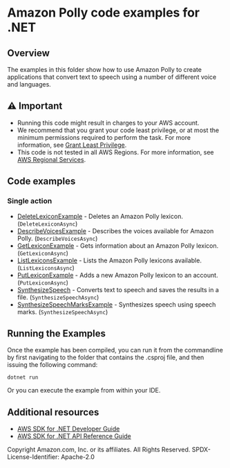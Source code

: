 # Amazon Polly code examples for .NET

## Overview

The examples in this folder show how to use Amazon Polly to create applications that convert text to speech using a number of different voice and languages.

## ⚠️ Important

- Running this code might result in charges to your AWS account. 
- We recommend that you grant your code least privilege, or at most the minimum
  permissions required to perform the task. For more information, see
  [Grant Least Privilege](https://docs.aws.amazon.com/IAM/latest/UserGuide/best-practices.html#grant-least-privilege). 
- This code is not tested in all AWS Regions. For more information, see [AWS Regional Services](https://aws.amazon.com/about-aws/global-infrastructure/regional-product-services/).

## Code examples

### Single action

- [DeleteLexiconExample](DeleteLexiconExample/) - Deletes an Amazon Polly lexicon. (`DeleteLexiconAsync`)
- [DescribeVoicesExample](DescribeVoicesExample/) - Describes the voices available for Amazon Polly. (`DescribeVoicesAsync`)
- [GetLexiconExample](GetLexiconExample/) - Gets information about an Amazon Polly lexicon. (`GetLexiconAsync`)
- [ListLexiconsExample](ListLexiconsExample/) - Lists the Amazon Polly lexicons available. (`ListLexiconsAsync`)
- [PutLexiconExample](PutLexiconExample/) - Adds a new Amazon Polly lexicon to an account. (`PutLexiconAsync`)
- [SynthesizeSpeech](SynthesizeSpeechExample/) - Converts text to speech and saves the results in a file. (`SynthesizeSpeechAsync`)
- [SynthesizeSpeechMarksExample](SynthesizeSpeechMarksExample/) - Synthesizes speech using speech marks. (`SynthesizeSpeechAsync`)

## Running the Examples

Once the example has been compiled, you can run it from the commandline by
first navigating to the folder that contains the .csproj file, and then
issuing the following command:

```
dotnet run
```

Or you can execute the example from within your IDE.

## Additional resources

- [AWS SDK for .NET Developer Guide](https://docs.aws.amazon.com/sdk-for-net/v3/developer-guide/welcome.html)
- [AWS SDK for .NET API Reference Guide](https://docs.aws.amazon.com/sdkfornet/v3/apidocs/index.html)

Copyright Amazon.com, Inc. or its affiliates. All Rights Reserved. SPDX-License-Identifier: Apache-2.0

